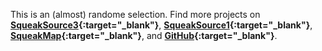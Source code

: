 This is an (almost) randome selection. Find more projects on
**[SqueakSource3][ss3]{:target="_blank"}**,
**[SqueakSource1][ss]{:target="_blank"}**,
**[SqueakMap][sm]{:target="_blank"}**, and
**[GitHub][gh]{:target="_blank"}**.
     
[ss3]: http://ss3.gemtalksystems.com/
[ss]: http://squeaksource.com/
[sm]: http://map.squeak.org/
[gh]: https://github.com/search?o=desc&q=Squeak+language%3ASmalltalk&s=updated&type=Repositories
